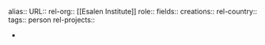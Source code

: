 alias::
URL::
rel-org:: [[Esalen Institute]]
role::
fields::
creations::
rel-country::
tags:: person
rel-projects::

-
